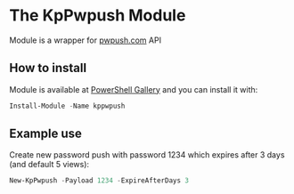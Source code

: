 # The KpPwpush Module

Module is a wrapper for [pwpush.com](https://pwpush.com) API

## How to install

Module is available at [PowerShell Gallery](https://www.powershellgallery.com/packages/KpPwpush/) and you can install it with:

```ps1
Install-Module -Name kppwpush
```

## Example use

Create new password push with password 1234 which expires after 3 days (and default 5 views):

```ps1
New-KpPwpush -Payload 1234 -ExpireAfterDays 3
```